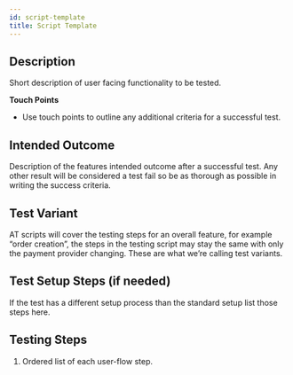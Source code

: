 ```yaml
---
id: script-template
title: Script Template
---
```

    
## Description
Short description of user facing functionality to be tested.

**Touch Points**
 - Use touch points to outline any additional criteria for a successful test.

## Intended Outcome
Description of the features intended outcome after a successful test. Any other result will be considered a test fail so be as thorough as possible in writing the success criteria.

## Test Variant
AT scripts will cover the testing steps for an overall feature, for example “order creation”, the steps in the testing script may stay the same with only the payment provider changing. These are what we’re calling test variants.

## Test Setup Steps (if needed)
If the test has a different setup process than the standard setup list those steps here.

## Testing Steps
 1. Ordered list of each user-flow step.
